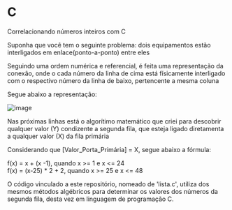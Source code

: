 # C

Correlacionando números inteiros com C

Suponha que você tem o seguinte problema: dois equipamentos estão interligados em enlace(ponto-a-ponto) entre eles

Seguindo uma ordem numérica e referencial, é feita uma representação da conexão, onde o cada número da linha de cima está físicamente interligado com o respectivo número da linha de baixo, pertencente a mesma coluna

Segue abaixo a representação:

![image](https://github.com/user-attachments/assets/42a1015c-48a4-4332-98cc-745b279d5cc6)


Nas próximas linhas está o algorítimo matemático que criei para descobrir qualquer valor (Y) condizente a segunda fila, que esteja ligado diretamenta a qualquer valor (X) da fila primária

Considerando que [Valor_Porta_Primária] = X, segue abaixo a fórmula:

f(x) = x + (x -1), quando x >= 1 e x <= 24 </br>
f(x) = (x-25) * 2 + 2, quando x >= 25 e x <= 48 </br>

O código vinculado a este repositório, nomeado de 'lista.c', utiliza dos mesmos métodos algébricos para determinar os valores dos números da segunda fila, desta vez em linguagem de programação C.




